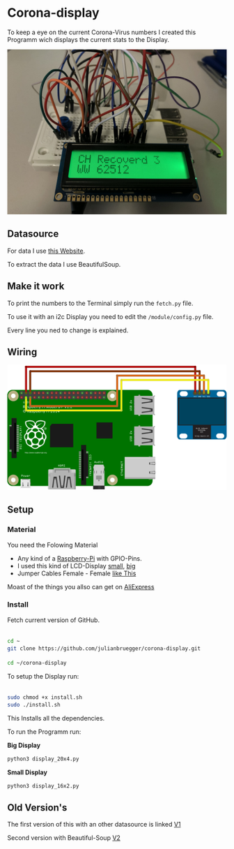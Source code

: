 # Corona-display

To keep a eye on the current Corona-Virus numbers I created this Programm wich displays the current stats to the Display.

<img src="./data/IMG.jpg">

## Datasource

For data I use [this Website](https://corona.help/).

To extract the data I use BeautifulSoup.

## Make it work

To print the numbers to the Terminal simply run the `fetch.py` file.

To use it with an i2c Display you need to edit the `/module/config.py` file. 

Every line you ned to change is explained. 

## Wiring

<img src="./data/i2c.png">

## Setup

### Material 

You need the Folowing Material

- Any kind of a [Raspberry-Pi](https://thepihut.com/collections/raspberry-pi) with GPIO-Pins.
- I used this kind of LCD-Display [small](https://thepihut.com/products/i2c-16x2-arduino-lcd-display-module), [big](https://thepihut.com/products/i2c-20x4-arduino-lcd-display-module)
- Jumper Cables Female - Female [like This](https://thepihut.com/products/thepihuts-jumper-bumper-pack-120pcs-dupont-wire)


Moast of the things you allso can get on [AliExpress](https://aliexpress.com)

### Install

Fetch current version of GitHub.

```sh

cd ~
git clone https://github.com/julianbruegger/corona-display.git

cd ~/corona-display
```

To setup the Display run:

```sh

sudo chmod +x install.sh
sudo ./install.sh

```

This Installs all the dependencies.

To run the Programm run:

**Big Display**
```sh 
python3 display_20x4.py
```

**Small Display**
```sh
python3 display_16x2.py 
```


## Old Version's

The first version of this with an other datasource is linked [V1](https://github.com/julianbruegger/corona-display/tree/V1)

Second version with Beautiful-Soup [V2](https://github.com/julianbruegger/corona-display/tree/V2)
